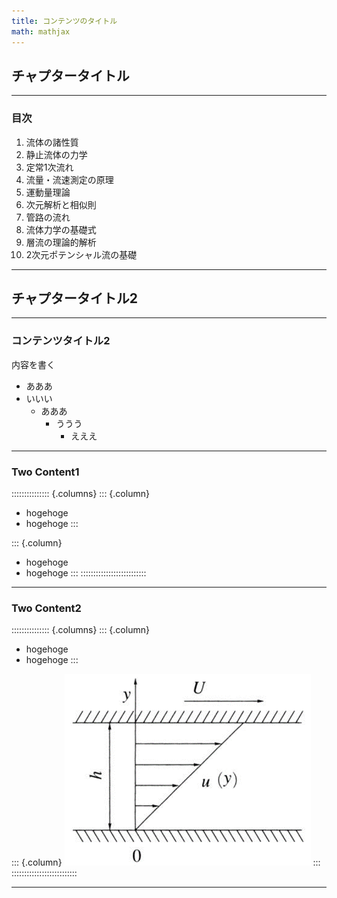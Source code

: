 ```yaml
---
title: コンテンツのタイトル
math: mathjax
---
```


## チャプタータイトル

---

### 目次

1. 流体の諸性質
1. 静止流体の力学
2. 定常1次流れ
1. 流量・流速測定の原理
5. 運動量理論
6. 次元解析と相似則
7. 管路の流れ
8. 流体力学の基礎式
9. 層流の理論的解析
10. 2次元ポテンシャル流の基礎

---

## チャプタータイトル2

---

### コンテンツタイトル2
内容を書く

- あああ
- いいい
  - あああ
    - ううう
      - えええ

---

### Two Content1
::::::::::::::: {.columns}
::: {.column}
- hogehoge
- hogehoge
:::

::: {.column}
- hogehoge
- hogehoge
:::
::::::::::::::::::::::::::

---

### Two Content2
::::::::::::::: {.columns}
::: {.column}
- hogehoge
- hogehoge
:::

::: {.column}
![image](images/1-1.png)
:::
::::::::::::::::::::::::::

---